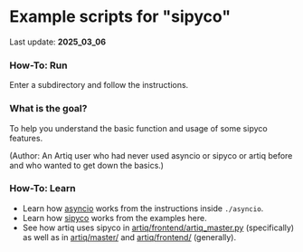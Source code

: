 # Example scripts for "sipyco"

Last update: __2025_03_06__

### How-To: Run

Enter a subdirectory and follow the instructions.

### What is the goal?

To help you understand the basic function and usage of some sipyco features.

(Author: An Artiq user who had never used asyncio or sipyco or artiq before and who wanted to get down the basics.)

### How-To: Learn

- Learn how [asyncio](https://docs.python.org/3/library/asyncio.html) works from the instructions inside `./asyncio`.
- Learn how [sipyco](https://github.com/m-labs/sipyco/) works from the examples here.
- See how artiq uses sipyco in [artiq/frontend/artiq_master.py](https://github.com/m-labs/artiq/blob/master/artiq/frontend/artiq_master.py) (specifically) as well as in [artiq/master/](https://github.com/m-labs/artiq/tree/master/artiq/master) and [artiq/frontend/](https://github.com/m-labs/artiq/tree/master/artiq/frontend) (generally).